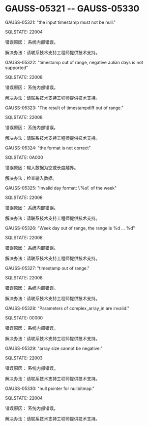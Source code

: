 # GAUSS-05321 -- GAUSS-05330<a name="ZH-CN_TOPIC_0302073599"></a>

GAUSS-05321: "the input timestamp must not be null."

SQLSTATE: 22004

错误原因： 系统内部错误。

解决办法：请联系技术支持工程师提供技术支持。

GAUSS-05322: "timestamp out of range, negative Julian days is not supported"

SQLSTATE: 22008

错误原因： 系统内部错误。

解决办法：请联系技术支持工程师提供技术支持。

GAUSS-05323: "The result of timestampdiff out of range."

SQLSTATE: 22008

错误原因： 系统内部错误。

解决办法：请联系技术支持工程师提供技术支持。

GAUSS-05324: "the format is not correct"

SQLSTATE: 0A000

错误原因：输入数据为空或长度越界。

解决办法：检查输入数据。

GAUSS-05325: "Invalid day format: \\'%s\\' of the week"

SQLSTATE: 22008

错误原因： 系统内部错误。

解决办法：请联系技术支持工程师提供技术支持。

GAUSS-05326: "Week day out of range, the range is %d ... %d"

SQLSTATE: 22008

错误原因： 系统内部错误。

解决办法：请联系技术支持工程师提供技术支持。

GAUSS-05327: "timestamp out of range."

SQLSTATE: 22008

错误原因： 系统内部错误。

解决办法：请联系技术支持工程师提供技术支持。

GAUSS-05328: "Parameters of complex\_array\_in are invalid."

SQLSTATE: 00000

错误原因： 系统内部错误。

解决办法：请联系技术支持工程师提供技术支持。

GAUSS-05329: "array size cannot be negative."

SQLSTATE: 22003

错误原因： 系统内部错误。

解决办法：请联系技术支持工程师提供技术支持。

GAUSS-05330: "null pointer for nullbitmap."

SQLSTATE: 22004

错误原因： 系统内部错误。

解决办法：请联系技术支持工程师提供技术支持。

